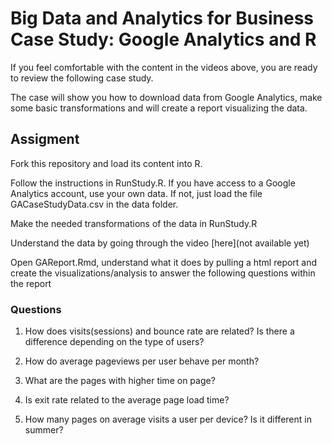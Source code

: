 
# Big Data and Analytics for Business Case Study: Google Analytics and R

If you feel comfortable with the content in the videos above, you are ready to review the following case study. 

The case will show you how to download data from Google Analytics, make some basic transformations and will create a report visualizing the data.

## Assigment

Fork this repository and load its content into R.

Follow the instructions in RunStudy.R. If you have access to a Google Analytics account, use your own data. If not, just load the file GACaseStudyData.csv in the data folder.

Make the needed transformations of the data in RunStudy.R 

Understand the data by going through the video [here](not available yet)

Open GAReport.Rmd, understand what it does by pulling a html report and create the visualizations/analysis to answer the following questions within the report

### Questions

1. How does visits(sessions) and bounce rate are related? Is there a difference depending on the type of users?

2. How do average pageviews per user behave per month?

3. What are the pages with higher time on page? 

4. Is exit rate related to the average page load time?

5. How many pages on average visits a user per device? Is it different in summer?








